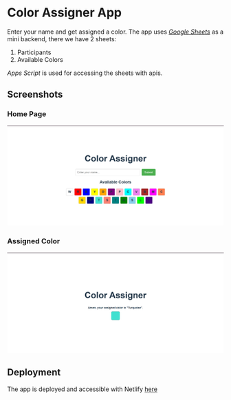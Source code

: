 # Color Assigner App

Enter your name and get assigned a color. The app uses [*Google Sheets*](https://docs.google.com/spreadsheets/d/1JiGNDzP4BbRDY-fgwYg-dhldLHFYzI7PulDO-qN0Jhk/edit?gid=0#gid=0) as a mini backend, there we have 2 sheets:

 1) Participants
 2) Available Colors

*Apps Script* is used for accessing the sheets with apis.

## Screenshots

### Home Page

![Home Page](./assets/screenshot.png)

### Assigned Color

![Assigned Color](./assets/screenshot-assigned.png)

## Deployment

The app is deployed and accessible with Netlify [here](https://mutafyan-color-assigner.netlify.app/)
